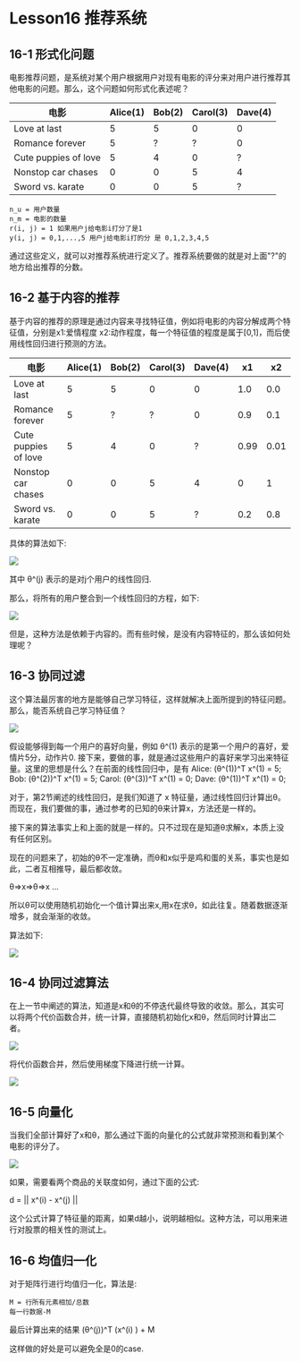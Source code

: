 # Lesson16 推荐系统

## 16-1 形式化问题

电影推荐问题，是系统对某个用户根据用户对现有电影的评分来对用户进行推荐其他电影的问题。那么，这个问题如何形式化表述呢？

| 电影 | Alice(1) | Bob(2) | Carol(3) | Dave(4) |
| --- | --------- |-------| ---------|---------|
| Love at last | 5 | 5 | 0 | 0 |
| Romance forever | 5 | ? | ? | 0 |
| Cute puppies of love | 5 | 4 | 0 | ? |
| Nonstop car chases | 0 | 0 | 5 | 4 |
| Sword vs. karate | 0 | 0 | 5 | ? |

	n_u = 用户数量
	n_m = 电影的数量
	r(i, j) = 1 如果用户j给电影i打分了是1
	y(i, j) = 0,1,...,5 用户j给电影i打的分 是 0,1,2,3,4,5
	
通过这些定义，就可以对推荐系统进行定义了。推荐系统要做的就是对上面"?"的地方给出推荐的分数。

## 16-2 基于内容的推荐

基于内容的推荐的原理是通过内容来寻找特征值，例如将电影的内容分解成两个特征值，分别是x1:爱情程度 x2:动作程度，每一个特征值的程度是属于[0,1]，而后使用线性回归进行预测的方法。

| 电影 | Alice(1) | Bob(2) | Carol(3) | Dave(4) | x1 | x2|
| --- | --------- |-------| ---------|---------|---|---|
| Love at last | 5 | 5 | 0 | 0 | 1.0 | 0.0|
| Romance forever | 5 | ? | ? | 0 | 0.9 | 0.1 |
| Cute puppies of love | 5 | 4 | 0 | ? | 0.99 | 0.01 |
| Nonstop car chases | 0 | 0 | 5 | 4 | 0 | 1 |
| Sword vs. karate | 0 | 0 | 5 | ? | 0.2 | 0.8 |


具体的算法如下:

![](../../res/quant/16_1.png)

其中 θ^(j) 表示的是对j个用户的线性回归.

那么，将所有的用户整合到一个线性回归的方程，如下:

![](../../res/quant/16_2.png)

但是，这种方法是依赖于内容的。而有些时候，是没有内容特征的，那么该如何处理呢？

## 16-3 协同过滤
这个算法最厉害的地方是能够自己学习特征，这样就解决上面所提到的特征问题。那么，能否系统自己学习特征值？

![](../../res/quant/16_3.png)

假设能够得到每一个用户的喜好向量，例如 θ^(1) 表示的是第一个用户的喜好，爱情片5分，动作片0. 接下来，要做的事，就是通过这些用户的喜好来学习出来特征量。这里的思想是什么？在前面的线性回归中，是有 Alice: (θ^(1))^T x^(1) = 5; Bob: (θ^(2))^T x^(1) = 5; Carol: (θ^(3))^T x^(1) = 0; Dave: (θ^(1))^T x^(1) = 0;

对于，第2节阐述的线性回归，是我们知道了 x 特征量，通过线性回归计算出θ。而现在，我们要做的事，通过参考的已知的θ来计算x，方法还是一样的。

接下来的算法事实上和上面的就是一样的。只不过现在是知道θ求解x，本质上没有任何区别。

现在的问题来了，初始的θ不一定准确，而θ和x似乎是鸡和蛋的关系，事实也是如此，二者互相推导，最后都收敛。

θ=>x=>θ=>x ...

所以θ可以使用随机初始化一个值计算出来x,用x在求θ，如此往复。随着数据逐渐增多，就会渐渐的收敛。

算法如下:

![](../../res/quant/16_4.png)

## 16-4 协同过滤算法

在上一节中阐述的算法，知道是x和θ的不停迭代最终导致的收敛。那么，其实可以将两个代价函数合并，统一计算，直接随机初始化x和θ，然后同时计算出二者。

![](../../res/quant/16_5.png)

将代价函数合并，然后使用梯度下降进行统一计算。

![](../../res/quant/16_6.png)

## 16-5 向量化
当我们全部计算好了x和θ，那么通过下面的向量化的公式就非常预测和看到某个电影的评分了。

![](../../res/quant/16_7.png)

如果，需要看两个商品的关联度如何，通过下面的公式:

d = || x^\(i) - x^\(j) ||

这个公式计算了特征量的距离，如果d越小，说明越相似。这种方法，可以用来进行对股票的相关性的测试上。

## 16-6 均值归一化
对于矩阵行进行均值归一化，算法是:

	M = 行所有元素相加/总数
	每一行数据-M
	
最后计算出来的结果 (θ^\(j))^T (x^\(i) ) + M

这样做的好处是可以避免全是0的case.




